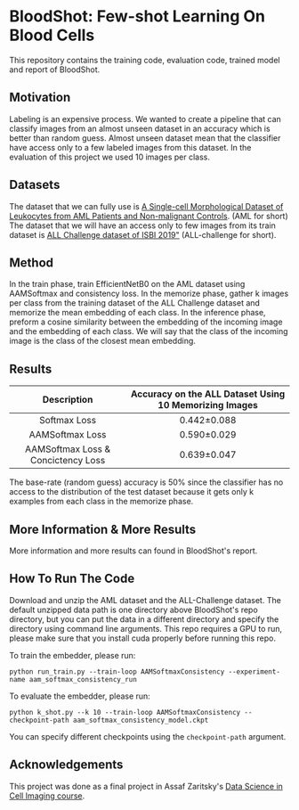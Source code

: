 # BloodShot: Few-shot Learning On Blood Cells
This repository contains the training code, evaluation code, trained model and report of BloodShot.

## Motivation
Labeling is an expensive process.
We wanted to create a pipeline that can classify images from an almost unseen dataset in an accuracy which is better than random guess.
Almost unseen dataset mean that the classifier have access only to a few labeled images from this dataset.
In the evaluation of this project we used 10 images per class.

## Datasets
The dataset that we can fully use is [A Single-cell Morphological Dataset of Leukocytes from AML Patients
and Non-malignant Controls](https://wiki.cancerimagingarchive.net/pages/viewpage.action?pageId=61080958). (AML for short)<br/>
The dataset that we will have an access only to few images from its train dataset is [ALL Challenge dataset of ISBI 2019"](https://wiki.cancerimagingarchive.net/pages/viewpage.action?pageId=52758223) (ALL-challenge for short).

## Method
In the train phase, train EfficientNetB0 on the AML dataset using AAMSoftmax and consistency loss.
In the memorize phase, gather k images per class from the training dataset of the ALL Challenge dataset and memorize the mean embedding of each class.
In the inference phase, preform a cosine similarity between the embedding of the incoming image and the embedding of each class. We will say that the class of the incoming image is the class of the closest mean embedding.

## Results

| Description | Accuracy on the ALL Dataset Using 10 Memorizing Images  |
|:-:|:-:|
| Softmax Loss   | 0.442±0.088 |
|  AAMSoftmax Loss | 0.590±0.029 |
| AAMSoftmax Loss & Concictency Loss  | 0.639±0.047 |

The base-rate (random guess) accuracy is 50% since the classifier has no access to the distribution of the test dataset because it gets only k examples from each class in the memorize phase.

## More Information & More Results
More information and more results can found in BloodShot's report.

## How To Run The Code
Download and unzip the AML dataset and the ALL-Challenge dataset.
The default unzipped data path is one directory above BloodShot's repo directory, but you can put the data in a different directory and specify the directory using command line arguments. 
This repo requires a GPU to run, please make sure that you install cuda properly before running this repo.

To train the embedder, please run:
```
python run_train.py --train-loop AAMSoftmaxConsistency --experiment-name aam_softmax_consistency_run
```

To evaluate the embedder, please run:
```
python k_shot.py --k 10 --train-loop AAMSoftmaxConsistency --checkpoint-path aam_softmax_consistency_model.ckpt
```
You can specify different checkpoints using the ```checkpoint-path``` argument.

## Acknowledgements
This project was done as a final project in Assaf Zaritsky's [Data Science in Cell Imaging course](https://assafzar.wixsite.com/dsci2022).
